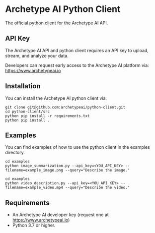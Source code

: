 # Archetype AI Python Client
The official python client for the Archetype AI API.

## API Key
The Archetype AI API and python client requires an API key to upload, stream, and analyze your data.

Developers can request early access to the Archetype AI platform via: https://www.archetypeai.io

## Installation
You can install the Archetype AI python client via:

```
git clone git@github.com:archetypeai/python-client.git
cd python-client/src
python pip install -r requirements.txt
python pip install .
```

## Examples
You can find examples of how to use the python client in the examples directory.

```
cd examples
python image_summarization.py --api_key=<YOU_API_KEY> --filename=example_image.png --query="Describe the image."
```

```
cd examples
python video_description.py --api_key=<YOU_API_KEY> --filename=example_video.mp4 --query="Describe the video."
```

## Requirements
* An Archetype AI developer key (request one at https://www.archetypeai.io)
* Python 3.7 or higher.